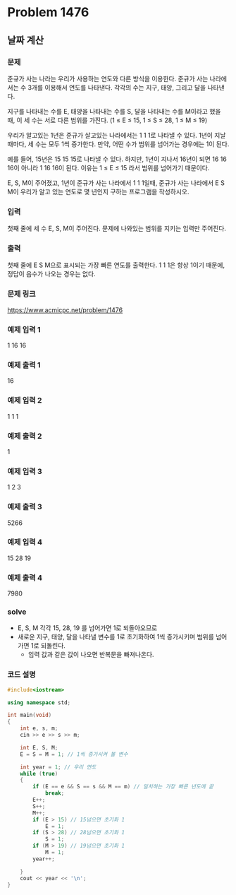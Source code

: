 # Problem 1476

## 날짜 계산

### 문제
준규가 사는 나라는 우리가 사용하는 연도와 다른 방식을 이용한다. 준규가 사는 나라에서는 수 3개를 이용해서 연도를 나타낸다. 각각의 수는 지구, 태양, 그리고 달을 나타낸다.

지구를 나타내는 수를 E, 태양을 나타내는 수를 S, 달을 나타내는 수를 M이라고 했을 때, 이 세 수는 서로 다른 범위를 가진다. (1 ≤ E ≤ 15, 1 ≤ S ≤ 28, 1 ≤ M ≤ 19)

우리가 알고있는 1년은 준규가 살고있는 나라에서는 1 1 1로 나타낼 수 있다. 1년이 지날 때마다, 세 수는 모두 1씩 증가한다. 만약, 어떤 수가 범위를 넘어가는 경우에는 1이 된다.

예를 들어, 15년은 15 15 15로 나타낼 수 있다. 하지만, 1년이 지나서 16년이 되면 16 16 16이 아니라 1 16 16이 된다. 이유는 1 ≤ E ≤ 15 라서 범위를 넘어가기 때문이다.

E, S, M이 주어졌고, 1년이 준규가 사는 나라에서 1 1 1일때, 준규가 사는 나라에서 E S M이 우리가 알고 있는 연도로 몇 년인지 구하는 프로그램을 작성하시오.

### 입력
첫째 줄에 세 수 E, S, M이 주어진다. 문제에 나와있는 범위를 지키는 입력만 주어진다.

### 출력
첫째 줄에 E S M으로 표시되는 가장 빠른 연도를 출력한다. 1 1 1은 항상 1이기 때문에, 정답이 음수가 나오는 경우는 없다.

### 문제 링크
<https://www.acmicpc.net/problem/1476>

### 예제 입력 1
1 16 16

### 예제 출력 1
16

### 예제 입력 2
1 1 1

### 예제 출력 2
1

### 예제 입력 3
1 2 3

### 예제 출력 3
5266

### 예제 입력 4
15 28 19

### 예제 출력 4
7980


### solve
- E, S, M 각각 15, 28, 19 를 넘어가면 1로 되돌아오므로
- 새로운 지구, 태양, 달을 나타낼 변수를 1로 초기화하여 1씩 증가시키며 범위를 넘어가면 1로 되돌린다.
	- 입력 값과 같은 값이 나오면 반복문을 빠져나온다.


### 코드 설명
```C++
#include<iostream>

using namespace std;

int main(void)
{
	int e, s, m;
	cin >> e >> s >> m;

	int E, S, M;
	E = S = M = 1; // 1씩 증가시켜 볼 변수

	int year = 1; // 우리 연도
	while (true)
	{
		if (E == e && S == s && M == m) // 일치하는 가장 빠른 년도에 끝
			break;
		E++;
		S++;
		M++;
		if (E > 15) // 15넘으면 초기화 1
			E = 1;
		if (S > 28) // 28넘으면 초기화 1
			S = 1;
		if (M > 19) // 19넘으면 초기화 1
			M = 1;
		year++;

	}
	cout << year << '\n';
}


```
